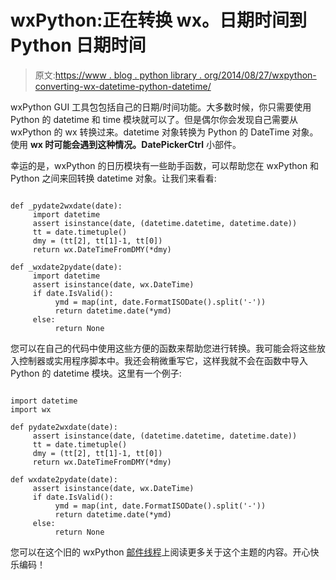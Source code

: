 # wxPython:正在转换 wx。日期时间到 Python 日期时间

> 原文:[https://www . blog . python library . org/2014/08/27/wxpython-converting-wx-datetime-python-datetime/](https://www.blog.pythonlibrary.org/2014/08/27/wxpython-converting-wx-datetime-python-datetime/)

wxPython GUI 工具包包括自己的日期/时间功能。大多数时候，你只需要使用 Python 的 datetime 和 time 模块就可以了。但是偶尔你会发现自己需要从 wxPython 的 wx 转换过来。datetime 对象转换为 Python 的 DateTime 对象。使用 **wx 时可能会遇到这种情况。DatePickerCtrl** 小部件。

幸运的是，wxPython 的日历模块有一些助手函数，可以帮助您在 wxPython 和 Python 之间来回转换 datetime 对象。让我们来看看:

```

def _pydate2wxdate(date):
     import datetime
     assert isinstance(date, (datetime.datetime, datetime.date))
     tt = date.timetuple()
     dmy = (tt[2], tt[1]-1, tt[0])
     return wx.DateTimeFromDMY(*dmy)

def _wxdate2pydate(date):
     import datetime
     assert isinstance(date, wx.DateTime)
     if date.IsValid():
          ymd = map(int, date.FormatISODate().split('-'))
          return datetime.date(*ymd)
     else:
          return None

```

您可以在自己的代码中使用这些方便的函数来帮助您进行转换。我可能会将这些放入控制器或实用程序脚本中。我还会稍微重写它，这样我就不会在函数中导入 Python 的 datetime 模块。这里有一个例子:

```

import datetime
import wx

def pydate2wxdate(date):
     assert isinstance(date, (datetime.datetime, datetime.date))
     tt = date.timetuple()
     dmy = (tt[2], tt[1]-1, tt[0])
     return wx.DateTimeFromDMY(*dmy)

def wxdate2pydate(date):
     assert isinstance(date, wx.DateTime)
     if date.IsValid():
          ymd = map(int, date.FormatISODate().split('-'))
          return datetime.date(*ymd)
     else:
          return None 

```

您可以在这个旧的 wxPython [邮件线程](http://wxpython-users.1045709.n5.nabble.com/wx-DateTime-lt-gt-python-datetime-td2357748.html)上阅读更多关于这个主题的内容。开心快乐编码！